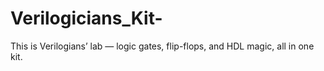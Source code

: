# Verilogicians_Kit-
This is Verilogians’ lab — logic gates, flip-flops, and HDL magic, all in one kit.
